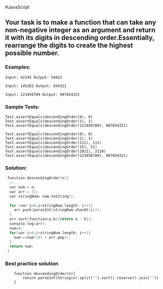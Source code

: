 #JavaScript

## Your task is to make a function that can take any non-negative integer as an argument and return it with its digits in descending order.Essentially, rearrange the digits to create the highest possible number.

### Examples:
    Input: 42145 Output: 54421

    Input: 145263 Output: 654321

    Input: 123456789 Output: 987654321

### Sample Tests:
    Test.assertEquals(descendingOrder(0), 0)
    Test.assertEquals(descendingOrder(1), 1)
    Test.assertEquals(descendingOrder(123456789), 987654321)
    
    Test.assertEquals(descendingOrder(0), 0)
    Test.assertEquals(descendingOrder(1), 1)
    Test.assertEquals(descendingOrder(111), 111)
    Test.assertEquals(descendingOrder(15), 51)
    Test.assertEquals(descendingOrder(1021), 2110)
    Test.assertEquals(descendingOrder(123456789), 987654321)

### Solution: 
```C
 function descendingOrder(n){
  //...
  var num = n;
  var arr = [];
  var stringNum= num.toString();
  
  for (var i=0;i<stringNum.length; i++){
    arr.push(parseInt(stringNum.charAt(i)));
  }
  arr.sort(function(a,b){return a - b});
  console.log(arr);
  num=0;
  for(var i=0;i<stringNum.length; i++){
    num =(num*10) + arr.pop();
  }
  return num;
 }
```

### Best practice solution 
```
    function descendingOrder(n){
        return parseInt(String(n).split('').sort().reverse().join(''))
    }
```
